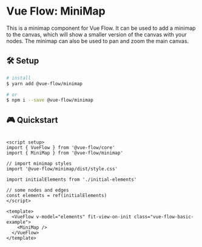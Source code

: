 # Vue Flow: MiniMap

This is a minimap component for Vue Flow.
It can be used to add a minimap to the canvas, which will show a smaller version of the canvas with your nodes.
The minimap can also be used to pan and zoom the main canvas.

## 🛠 Setup

```bash
# install
$ yarn add @vue-flow/minimap

# or
$ npm i --save @vue-flow/minimap
```

## 🎮 Quickstart

```vue

<script setup>
import { VueFlow } from '@vue-flow/core'
import { MiniMap } from '@vue-flow/minimap'

// import minimap styles
import '@vue-flow/minimap/dist/style.css'

import initialElements from './initial-elements'

// some nodes and edges
const elements = ref(initialElements)
</script>

<template>
  <VueFlow v-model="elements" fit-view-on-init class="vue-flow-basic-example">
    <MiniMap />
  </VueFlow>
</template>
```
